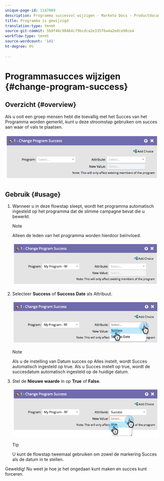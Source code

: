 ```yaml
---
unique-page-id: 1147009
description: Programma succesvol wijzigen - Marketo Docs - Productdocumentatie
title: Programma is gewijzigd
translation-type: tm+mt
source-git-commit: 5b9f48c98464c79bcdca2e335f6a4a2edce98ce4
workflow-type: tm+mt
source-wordcount: '141'
ht-degree: 0%

---
```



# Programmasucces wijzigen {#change-program-success}

## Overzicht {#overview}

Als u ooit een groep mensen hebt die toevallig met het Succes van het Programma worden gemerkt, kunt u deze stroomstap gebruiken om succes aan waar of vals te plaatsen.

![](assets/image2014-9-22-14-3a45-3a8.png)

## Gebruik {#usage}

1. Wanneer u in deze flowstap sleept, wordt het programma automatisch ingesteld op het programma dat de slimme campagne bevat die u bewerkt.

   >[!NOTE]
   >
   >Alleen de leden van het programma worden hierdoor beïnvloed.

   ![](assets/image2014-9-22-14-3a45-3a35.png)

1. Selecteer **Success** of **Success Date** als Attribuut.

   ![](assets/image2014-9-22-14-3a45-3a39.png)

   >[!NOTE]
   >
   >Als u de instelling van Datum succes op Alles instelt, wordt Succes automatisch ingesteld op true. Als u Succes instelt op true, wordt de succesdatum automatisch ingesteld op de huidige datum.

1. Stel de **Nieuwe waarde** in op **True** of **False**.

   ![](assets/image2014-9-22-14-3a45-3a55.png)

   >[!TIP]
   >
   >U kunt de flowstap tweemaal gebruiken om zowel de markering Succes als de datum in te stellen.

Geweldig! Nu weet je hoe je het ongedaan kunt maken en succes kunt forceren.
